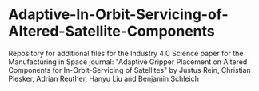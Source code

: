 # Adaptive-In-Orbit-Servicing-of-Altered-Satellite-Components
Repository for additional files for the Industry 4.0 Science paper for the Manufacturing in Space journal: "Adaptive Gripper Placement on Altered Components for In-Orbit-Servicing of Satellites" by Justus Rein, Christian Plesker, Adrian Reuther, Hanyu Liu and Benjamin Schleich
